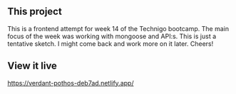 ## This project
This is a frontend attempt for week 14 of the Technigo bootcamp. The main focus of the week was working with mongoose and API:s. This is just a tentative sketch. I might come back and work more on it later. Cheers!

## View it live
https://verdant-pothos-deb7ad.netlify.app/
